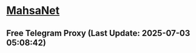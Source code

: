 
# [MahsaNet](https://t.me/mahsa_net)
## Free Telegram Proxy (Last Update: 2025-07-03 05:08:42)

    